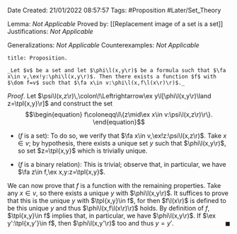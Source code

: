 <div class="topSpace"></div>

Date Created: 21/01/2022 08:57:57
Tags: #Proposition #Later/Set_Theory

Lemma: _Not Applicable_
Proved by: [[Replacement image of a set is a set]]
Justifications: _Not Applicable_

Generalizations: _Not Applicable_
Counterexamples: _Not Applicable_

``` ad-Proposition
title: Proposition.

_Let $v$ be a set and let $\phi\l(x,y\r)$ be a formula such that $\fa x\in v,\ex!y:\phi\l(x,y\r)$. Then there exists a function $f$ with $\dom f=v$ such that $\fa x\in v:\phi\l(x,f\l(x\r)\r)$._

```

_Proof_. Let $\psi\l(x,z\r)\,\colon\!\Leftrightarrow\ex y\l[\phi\l(x,y\r)\land z=\tpl{x,y}\r]$ and construct the set
$$\begin{equation}
    f\coloneqq\l\{z\mid\ex x\in v:\psi\l(x,z\r)\r\}.
\end{equation}$$
* ($f$ is a set): To do so, we verify that $\fa x\in v,\ex!z:\psi\l(x,z\r)$. Take $x\in v$; by hypothesis, there exists a unique set $y$ such that $\phi\l(x,y\r)$, so set $z=\tpl{x,y}$ which is trivially unique.

* ($f$ is a binary relation): This is trivial; observe that, in particular, we have $\fa z\in f,\ex x,y:z=\tpl{x,y}$.

We can now prove that $f$ is a function with the remaining properties. Take any $x\in v$, so there exists a unique $y$ with $\phi\l(x,y\r)$. It suffices to prove that this is the unique $y$ with $\tpl{x,y}\in f$, for then $f\l(x\r)$ is defined to be this unique $y$ and thus $\phi\l(x,f\l(x\r)\r)$ holds. By definition of $f$, $\tpl{x,y}\in f$ implies that, in particular, we have $\phi\l(x,y\r)$. If $\ex y':\tpl{x,y'}\in f$, then $\phi\l(x,y'\r)$ too and thus $y=y'$.<span style="float:right;">$\blacksquare$</span>
